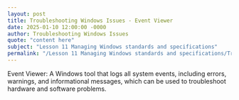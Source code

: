 ```yaml
---
layout: post
title: Troubleshooting Windows Issues - Event Viewer
date: 2025-01-10 12:00:00 -0000
author: Troubleshooting Windows Issues
quote: "content here"
subject: "Lesson 11 Managing Windows standards and specifications"
permalink: "/Lesson 11 Managing Windows standards and specifications/Troubleshooting Windows Issues/Troubleshooting Windows Issues - Event Viewer"
---
```


Event Viewer: A Windows tool that logs all system events, including errors, warnings, and informational messages, which can be used to troubleshoot hardware and software problems.
